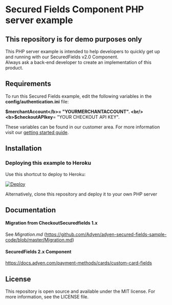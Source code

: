 # Secured Fields Component PHP server example

## This repository is for demo purposes only
This PHP server example is intended to help developers to quickly get up and running with our SecuredFields v2.0 Component. <br/>
Always ask a back-end developer to create an implementation of this product.

## Requirements
To run this Secured Fields example, edit the following variables in the <b>config/authentication.ini</b> file:<br/>

<b>$merchantAccount</b>= "YOURMERCHANTACCOUNT". <br/>
<b>$checkoutAPIkey</b>= "YOUR CHECKOUT API KEY". <br/>

These variables can be found in our customer area.
For more information visit our <a href="https://docs.adyen.com/developers/payments-basics/get-started-with-adyen">getting started guide</a>.<br/>

## Installation

### Deploying this example to Heroku

Use this shortcut to deploy to Heroku:

[![Deploy](https://www.herokucdn.com/deploy/button.svg)](https://heroku.com/deploy?template=https://github.com/Adyen/adyen-secured-fields-sample-code)
  
Alternatively, clone this repository and deploy it to your own PHP server

## Documentation

#### Migration from CheckoutSecuredfields 1.x
See *Migration.md* (https://github.com/Adyen/adyen-secured-fields-sample-code/blob/master/Migration.md)

#### SecuredFields 2.x Component
https://docs.adyen.com/payment-methods/cards/custom-card-fields

## License

This repository is open source and available under the MIT license. For more information, see the LICENSE file.
